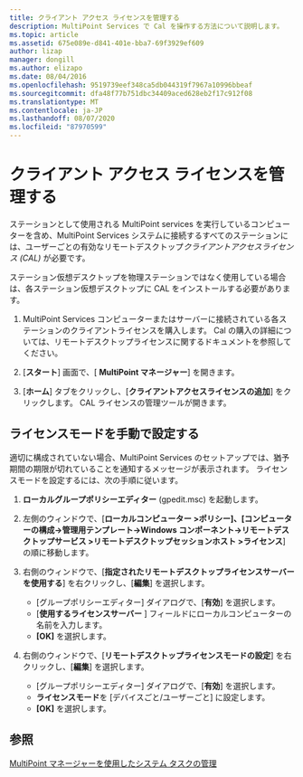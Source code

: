```yaml
---
title: クライアント アクセス ライセンスを管理する
description: MultiPoint Services で Cal を操作する方法について説明します。
ms.topic: article
ms.assetid: 675e089e-d841-401e-bba7-69f3929ef609
author: lizap
manager: dongill
ms.author: elizapo
ms.date: 08/04/2016
ms.openlocfilehash: 9519739eef348ca5db044319f7967a10996bbeaf
ms.sourcegitcommit: dfa48f77b751dbc34409aced628eb2f17c912f08
ms.translationtype: MT
ms.contentlocale: ja-JP
ms.lasthandoff: 08/07/2020
ms.locfileid: "87970599"
---
```

# <a name="manage-client-access-licenses"></a>クライアント アクセス ライセンスを管理する
ステーションとして使用される MultiPoint services を実行しているコンピューターを含め、MultiPoint Services システムに接続するすべてのステーションには、ユーザーごとの有効なリモートデスクトップ*クライアントアクセスライセンス (CAL)* が必要です。

ステーション仮想デスクトップを物理ステーションではなく使用している場合は、各ステーション仮想デスクトップに CAL をインストールする必要があります。

1.  MultiPoint Services コンピューターまたはサーバーに接続されている各ステーションのクライアントライセンスを購入します。 Cal の購入の詳細については、リモートデスクトップライセンスに関するドキュメントを参照してください。

2.  [**スタート**] 画面で、[ **MultiPoint マネージャー**] を開きます。

3.  [**ホーム**] タブをクリックし、[**クライアントアクセスライセンスの追加**] をクリックします。  CAL ライセンスの管理ツールが開きます。

## <a name="set-the-licensing-mode-manually"></a>ライセンスモードを手動で設定する
適切に構成されていない場合、MultiPoint Services のセットアップでは、猶予期間の期限が切れていることを通知するメッセージが表示されます。 ライセンスモードを設定するには、次の手順に従います。

1. **ローカルグループポリシーエディター** (gpedit.msc) を起動します。

2. 左側のウィンドウで、[**ローカルコンピューター >ポリシー]、[コンピューターの構成->管理用テンプレート->Windows コンポーネント->リモートデスクトップサービス >リモートデスクトップセッションホスト >ライセンス**] の順に移動します。

3. 右側のウィンドウで、[**指定されたリモートデスクトップライセンスサーバーを使用する**] を右クリックし、[**編集**] を選択します。
   - [グループポリシーエディター] ダイアログで、[**有効**] を選択します。
   - [**使用するライセンスサーバー** ] フィールドにローカルコンピューターの名前を入力します。
   - **[OK]** を選択します。

4. 右側のウィンドウで、[**リモートデスクトップライセンスモードの設定**] を右クリックし、[**編集**] を選択します。
   - [グループポリシーエディター] ダイアログで、[**有効**] を選択します。
   - **ライセンスモード**を [デバイスごと/ユーザーごと] に設定します。
   - **[OK]** を選択します。


## <a name="see-also"></a>参照
[MultiPoint マネージャーを使用したシステム タスクの管理](Manage-System-Tasks-Using-MultiPoint-Manager.md)
